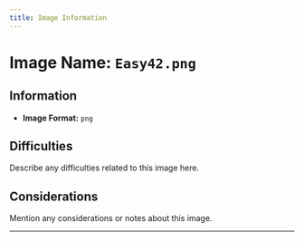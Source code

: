 ```yaml
---
title: Image Information
---
```


# Image Name: `Easy42.png`

## Information

- **Image Format:** `png`

## Difficulties

Describe any difficulties related to this image here.

## Considerations

Mention any considerations or notes about this image.

---
